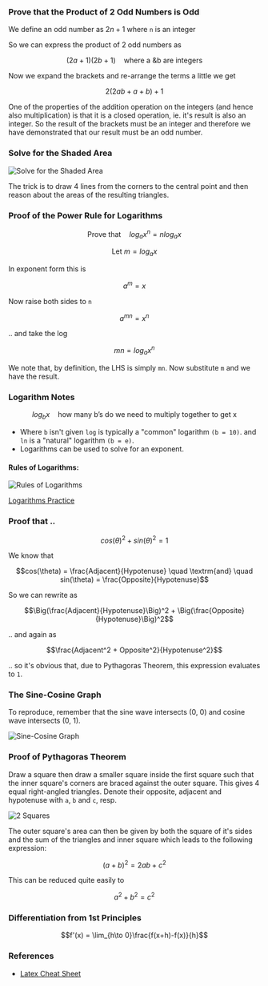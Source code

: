 ### Prove that the Product of 2 Odd Numbers is Odd

We define an odd number as $`2n+1`$ where `n` is an integer

So we can express the product of 2 odd numbers as

$$(2a+1)(2b+1) \quad \textrm{where a \& b are integers}$$

Now we expand the brackets and re-arrange the terms a little we get

```math
2(2ab + a + b) + 1
```

One of the properties of the addition operation on the integers (and hence also multiplication) is that it is a closed operation, ie. it's result is also an integer. So the result of the brackets must be an integer and therefore we have demonstrated that our result must be an odd number. 

### Solve for the Shaded Area

![Solve for the Shaded Area](https://mindyourdecisions.com/blog/wp-content/uploads/2018/06/Find-The-Area-You-Should-Be-Able-To-Solve-problem.png)

The trick is to draw 4 lines from the corners to the central point and then reason about the areas of the resulting triangles.

### Proof of the Power Rule for Logarithms

```math
\textrm{Prove that} \quad log_ax^n = nlog_ax
```

```math
\textrm{Let} \: m=log_ax
```

In exponent form this is

```math
a^m = x
```

Now raise both sides to `n`

```math
a^{mn} = x^n
```

.. and take the log

```math
mn = log_a x^n
```

We note that, by definition, the LHS is simply `mn`. Now substitute `m` and we have the result.

### Logarithm Notes

```math
log_b x \quad \textrm{how many b's do we need to multiply together to get x}
```

- Where `b` isn't given `log` is typically a "common" logarithm `(b = 10)`. and `ln` is a "natural" logarithm `(b = e)`.
- Logarithms can be used to solve for an exponent.

#### Rules of Logarithms:

![Rules of Logarithms](https://www.chilimath.com/wp-content/uploads/2020/03/log-rules.gif)

[Logarithms Practice](https://madasmaths.com/archive/maths_booklets/basic_topics/various/logarithms_practice.pdf)

### Proof that ..

```math
cos(\theta)^2+sin(\theta)^2=1
```

We know that

```math
cos(\theta) = \frac{Adjacent}{Hypotenuse} \quad \textrm{and} \quad sin(\theta) = \frac{Opposite}{Hypotenuse}
```

So we can rewrite as

```math
\Big(\frac{Adjacent}{Hypotenuse}\Big)^2 + \Big(\frac{Opposite}{Hypotenuse}\Big)^2
```

.. and again as

```math
\frac{Adjacent^2 + Opposite^2}{Hypotenuse^2}
```

.. so it's obvious that, due to Pythagoras Theorem, this expression evaluates to `1`.

### The Sine-Cosine Graph

To reproduce, remember that the sine wave intersects (0, 0) and cosine wave intersects (0, 1).

![Sine-Cosine Graph](https://www.mathsisfun.com/algebra/images/sine-cosine-graph.svg)

### Proof of Pythagoras Theorem

Draw a square then draw a smaller square inside the first square such that the inner square's corners are braced against the outer square. This gives 4 equal right-angled triangles. Denote their opposite, adjacent and hypotenuse with `a`, `b` and `c`, resp.

![2 Squares](https://graphicmaths.com/img/gcse/trigonometry/pythagoras/pythagoras-proof-visual-1.png)

The outer square's area can then be given by both the square of it's sides and the sum of the triangles and inner square which leads to the following expression:

```math
(a + b)^2 = 2ab + c^2
```

This can be reduced quite easily to

```math
a^2 + b^2 = c^2
```

### Differentiation from 1st Principles

```math
f'(x) = \lim_{h\to 0}\frac{f(x+h)-f(x)}{h}
```

### References

- [Latex Cheat Sheet](https://tug.ctan.org/info/undergradmath/undergradmath.pdf)